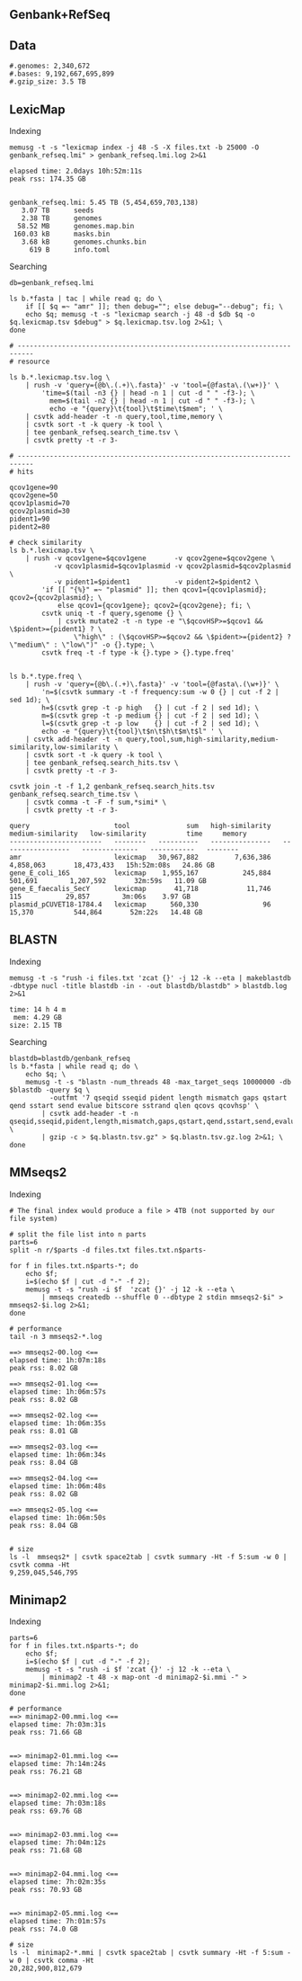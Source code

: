 ## Genbank+RefSeq

## Data

    #.genomes: 2,340,672
    #.bases: 9,192,667,695,899
    #.gzip_size: 3.5 TB

## LexicMap

Indexing

    memusg -t -s "lexicmap index -j 48 -S -X files.txt -b 25000 -O genbank_refseq.lmi" > genbank_refseq.lmi.log 2>&1

    elapsed time: 2.0days 10h:52m:11s
    peak rss: 174.35 GB


    genbank_refseq.lmi: 5.45 TB (5,454,659,703,138)
       3.07 TB      seeds
       2.38 TB      genomes
      58.52 MB      genomes.map.bin
     160.03 kB      masks.bin
       3.68 kB      genomes.chunks.bin
         619 B      info.toml

         
Searching

    db=genbank_refseq.lmi

    ls b.*fasta | tac | while read q; do \
        if [[ $q =~ "amr" ]]; then debug=""; else debug="--debug"; fi; \
        echo $q; memusg -t -s "lexicmap search -j 48 -d $db $q -o $q.lexicmap.tsv $debug" > $q.lexicmap.tsv.log 2>&1; \
    done
    
    # --------------------------------------------------------------------------
    # resource
    
    ls b.*.lexicmap.tsv.log \
        | rush -v 'query={@b\.(.+)\.fasta}' -v 'tool={@fasta\.(\w+)}' \
            'time=$(tail -n3 {} | head -n 1 | cut -d " " -f3-); \
              mem=$(tail -n2 {} | head -n 1 | cut -d " " -f3-); \
              echo -e "{query}\t{tool}\t$time\t$mem"; ' \
        | csvtk add-header -t -n query,tool,time,memory \
        | csvtk sort -t -k query -k tool \
        | tee genbank_refseq.search_time.tsv \
        | csvtk pretty -t -r 3-

    # --------------------------------------------------------------------------
    # hits
    
    qcov1gene=90
    qcov2gene=50
    qcov1plasmid=70
    qcov2plasmid=30
    pident1=90
    pident2=80
    
    # check similarity
    ls b.*.lexicmap.tsv \
        | rush -v qcov1gene=$qcov1gene       -v qcov2gene=$qcov2gene \
               -v qcov1plasmid=$qcov1plasmid -v qcov2plasmid=$qcov2plasmid \
               -v pident1=$pident1           -v pident2=$pident2 \
            'if [[ "{%}" =~ "plasmid" ]]; then qcov1={qcov1plasmid}; qcov2={qcov2plasmid}; \
                else qcov1={qcov1gene}; qcov2={qcov2gene}; fi; \
            csvtk uniq -t -f query,sgenome {} \
                | csvtk mutate2 -t -n type -e "\$qcovHSP>=$qcov1 && \$pident>={pident1} ? \
                    \"high\" : (\$qcovHSP>=$qcov2 && \$pident>={pident2} ? \"medium\" : \"low\")" -o {}.type; \
            csvtk freq -t -f type -k {}.type > {}.type.freq'


    ls b.*.type.freq \
        | rush -v 'query={@b\.(.+)\.fasta}' -v 'tool={@fasta\.(\w+)}' \
            'n=$(csvtk summary -t -f frequency:sum -w 0 {} | cut -f 2 | sed 1d); \
            h=$(csvtk grep -t -p high   {} | cut -f 2 | sed 1d); \
            m=$(csvtk grep -t -p medium {} | cut -f 2 | sed 1d); \
            l=$(csvtk grep -t -p low    {} | cut -f 2 | sed 1d); \
            echo -e "{query}\t{tool}\t$n\t$h\t$m\t$l" ' \
        | csvtk add-header -t -n query,tool,sum,high-similarity,medium-similarity,low-similarity \
        | csvtk sort -t -k query -k tool \
        | tee genbank_refseq.search_hits.tsv \
        | csvtk pretty -t -r 3-
        
    csvtk join -t -f 1,2 genbank_refseq.search_hits.tsv genbank_refseq.search_time.tsv \
        | csvtk comma -t -F -f sum,*simi* \
        | csvtk pretty -t -r 3-

    query                     tool              sum   high-similarity   medium-similarity   low-similarity          time     memory
    -----------------------   --------   ----------   ---------------   -----------------   --------------   -----------   --------
    amr                       lexicmap   30,967,882         7,636,386           4,858,063       18,473,433   15h:52m:08s   24.86 GB
    gene_E_coli_16S           lexicmap    1,955,167           245,884             501,691        1,207,592       32m:59s   11.09 GB
    gene_E_faecalis_SecY      lexicmap       41,718            11,746                 115           29,857        3m:06s    3.97 GB
    plasmid_pCUVET18-1784.4   lexicmap      560,330                96              15,370          544,864       52m:22s   14.48 GB


## BLASTN

Indexing

    memusg -t -s "rush -i files.txt 'zcat {}' -j 12 -k --eta | makeblastdb -dbtype nucl -title blastdb -in - -out blastdb/blastdb" > blastdb.log 2>&1

    time: 14 h 4 m
     mem: 4.29 GB
    size: 2.15 TB

Searching

    blastdb=blastdb/genbank_refseq
    ls b.*fasta | while read q; do \
        echo $q; \
        memusg -t -s "blastn -num_threads 48 -max_target_seqs 10000000 -db $blastdb -query $q \
              -outfmt '7 qseqid sseqid pident length mismatch gaps qstart qend sstart send evalue bitscore sstrand qlen qcovs qcovhsp' \
            | csvtk add-header -t -n qseqid,sseqid,pident,length,mismatch,gaps,qstart,qend,sstart,send,evalue,bitscore,sstrand,qlen,qcovs,qcovhsp \
            | gzip -c > $q.blastn.tsv.gz" > $q.blastn.tsv.gz.log 2>&1; \
    done

## MMseqs2

Indexing

    # The final index would produce a file > 4TB (not supported by our file system)
    
    # split the file list into n parts
    parts=6
    split -n r/$parts -d files.txt files.txt.n$parts-
    
    for f in files.txt.n$parts-*; do
        echo $f;
        i=$(echo $f | cut -d "-" -f 2);
        memusg -t -s "rush -i $f  'zcat {}' -j 12 -k --eta \
            | mmseqs createdb --shuffle 0 --dbtype 2 stdin mmseqs2-$i" > mmseqs2-$i.log 2>&1;
    done
    
    # performance
    tail -n 3 mmseqs2-*.log
    
    ==> mmseqs2-00.log <==
    elapsed time: 1h:07m:18s
    peak rss: 8.02 GB

    ==> mmseqs2-01.log <==
    elapsed time: 1h:06m:57s
    peak rss: 8.02 GB

    ==> mmseqs2-02.log <==
    elapsed time: 1h:06m:35s
    peak rss: 8.01 GB

    ==> mmseqs2-03.log <==
    elapsed time: 1h:06m:34s
    peak rss: 8.04 GB

    ==> mmseqs2-04.log <==
    elapsed time: 1h:06m:48s
    peak rss: 8.02 GB

    ==> mmseqs2-05.log <==
    elapsed time: 1h:06m:50s
    peak rss: 8.04 GB

    
    # size
    ls -l  mmseqs2* | csvtk space2tab | csvtk summary -Ht -f 5:sum -w 0 | csvtk comma -Ht
    9,259,045,546,795

## Minimap2

Indexing

    parts=6
    for f in files.txt.n$parts-*; do
        echo $f;
        i=$(echo $f | cut -d "-" -f 2);
        memusg -t -s "rush -i $f 'zcat {}' -j 12 -k --eta \
            | minimap2 -t 48 -x map-ont -d minimap2-$i.mmi -" > minimap2-$i.mmi.log 2>&1;
    done

    # performance
    ==> minimap2-00.mmi.log <==
    elapsed time: 7h:03m:31s
    peak rss: 71.66 GB


    ==> minimap2-01.mmi.log <==
    elapsed time: 7h:14m:24s
    peak rss: 76.21 GB


    ==> minimap2-02.mmi.log <==
    elapsed time: 7h:03m:18s
    peak rss: 69.76 GB


    ==> minimap2-03.mmi.log <==
    elapsed time: 7h:04m:12s
    peak rss: 71.68 GB


    ==> minimap2-04.mmi.log <==
    elapsed time: 7h:02m:35s
    peak rss: 70.93 GB


    ==> minimap2-05.mmi.log <==
    elapsed time: 7h:01m:57s
    peak rss: 74.0 GB
    
    # size
    ls -l  minimap2-*.mmi | csvtk space2tab | csvtk summary -Ht -f 5:sum -w 0 | csvtk comma -Ht
    20,282,900,812,679
    
